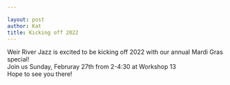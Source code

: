 ```yaml
---

layout: post
author: Kat
title: Kicking off 2022
---
```

Weir River Jazz is excited to be kicking off 2022 with our annual Mardi Gras special!<br>
Join us Sunday, Februray 27th from 2-4:30 at Workshop 13 <br>
Hope to see you there!